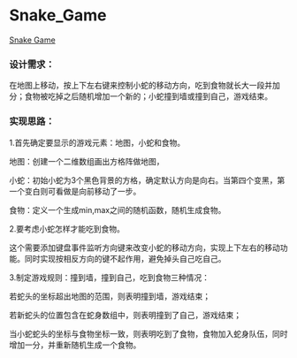 # Snake_Game

[Snake Game](https://lynachen.github.io/Snake_Game/index.html)

### 设计需求：

在地图上移动，按上下左右键来控制小蛇的移动方向，吃到食物就长大一段并加分；食物被吃掉之后随机增加一个新的；小蛇撞到墙或撞到自己，游戏结束。

### 实现思路：

1.首先确定要显示的游戏元素：地图，小蛇和食物。

地图：创建一个二维数组画出方格阵做地图，

小蛇：初始小蛇为3个黑色背景的方格，确定默认方向是向右。当第四个变黑，第一个变白则可看做是向前移动了一步。

食物：定义一个生成min,max之间的随机函数，随机生成食物。

2.要考虑小蛇怎样才能吃到食物。

这个需要添加键盘事件监听方向键来改变小蛇的移动方向，实现上下左右的移动功能。同时实现按相反方向的键不起作用，避免掉头自己吃自己。

3.制定游戏规则：撞到墙，撞到自己，吃到食物三种情况：

若蛇头的坐标超出地图的范围，则表明撞到墙，游戏结束；

若新蛇头的位置包含在蛇身数组中，则表明撞到了自己，游戏结束；

当小蛇蛇头的坐标与食物坐标一致，则表明吃到了食物，食物加入蛇身队伍，同时增加一分，并重新随机生成一个食物。

